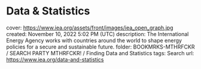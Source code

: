 # Data & Statistics

cover: https://www.iea.org/assets/front/images/iea_open_graph.jpg
created: November 10, 2022 5:02 PM (UTC)
description: The International Energy Agency works with countries around the world to shape energy policies for a secure and sustainable future.
folder: BOOKMRKS-MTHRFCKR / SEARCH PARTY MTHRFCKR! / Finding Data and Statistics
tags: Search
url: https://www.iea.org/data-and-statistics